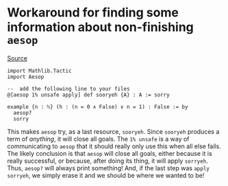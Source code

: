 #  Workaround for finding some information about non-finishing `aesop`

[Source](https://leanprover.zulipchat.com/#narrow/stream/113488-general/topic/non-finishing.20.60aesop.3F.60/near/404962767)

```lean
import Mathlib.Tactic
import Aesop

--  add the following line to your files
@[aesop 1% unsafe apply] def sooryeh {A} : A := sorry

example {n : ℕ} (h : (n = 0 ∧ False) ∨ n = 1) : False := by
  aesop?
  sorry
```

This makes `aesop` try, as a last resource, `sooryeh`.
Since `sooryeh` produces a term of *anything*, it will close all goals.
The `1% unsafe` is a way of communicating to `aesop` that it should really only use this when all else fails.
The likely conclusion is that `aesop` will close all goals, either because it is really successful,
or because, after doing its thing, it will apply `sorryeh`.
Thus, `aesop?` will always print something!
And, if the last step was `apply sorryeh`, we simply erase it and we should be where we wanted to be!
